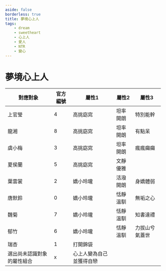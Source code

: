 ```yaml
---
aside: false
borderless: true
title: 夢境心上人
tags:
    - dream
    - sweetheart
    - 心上人
    - 愛人
    - NTR
    - 變心
---
```


# 夢境心上人

<table>
    <thead>
        <tr>
            <th>對應對象</th>
            <th>官方編號</th>
            <th>屬性1</th>
            <th>屬性2</th>
            <th>屬性3</th>
        </tr>
    </thead>
    <tbody>
        <tr>
            <td>上官瑩</td>
            <td>4</td>
            <td>高挑窈窕</td>
            <td>坦率開朗</td>
            <td>特別能幹</td>
        </tr>
        <tr>
            <td>龍湘</td>
            <td>8</td>
            <td>高挑窈窕</td>
            <td>坦率開朗</td>
            <td>有點呆</td>
        </tr>
        <tr>
            <td>虞小梅</td>
            <td>3</td>
            <td>高挑窈窕</td>
            <td>坦率開朗</td>
            <td>瘋瘋癲癲</td>
        </tr>
        <tr>
            <td>夏侯蘭</td>
            <td>5</td>
            <td>高挑窈窕</td>
            <td>文靜優雅</td>
            <td></td>
        </tr>
        <tr>
            <td>葉雲裳</td>
            <td>2</td>
            <td>嬌小玲瓏</td>
            <td>活潑開朗</td>
            <td>身嬌體弱</td>
        </tr>
        <tr>
            <td><Girl0Icon :size="`medium`">唐默鈴</Girl0Icon></td>
            <td>0</td>
            <td>嬌小玲瓏</td>
            <td>恬靜溫馴</td>
            <td>無垢之心</td>
        </tr>
        <tr>
            <td>魏菊</td>
            <td>7</td>
            <td>嬌小玲瓏</td>
            <td>恬靜溫馴</td>
            <td>知書達禮</td>
        </tr>
        <tr>
            <td>郁竹</td>
            <td>6</td>
            <td>嬌小玲瓏</td>
            <td>恬靜溫馴</td>
            <td>力拔山兮氣蓋世</td>
        </tr>
        <tr>
            <td>瑞杏</td>
            <td>1</td>
            <td>打開錦袋</td>
            <td></td>
            <td></td>
        </tr>
        <tr>
            <td>選出尚未認識對象的屬性組合</td>
            <td>x</td>
            <td>心上人變為自己並獲得自戀</td>
            <td></td>
            <td></td>
        </tr>
    </tbody>
</table>
